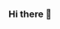 ### Hi there 👋

<!--
**zhangbaijin/zhangbaijin** is a ✨ _special_ ✨ repository because its `README.md` (this file) appears on your GitHub profile.

Here are some ideas to get you started:

- 🔭 I’m currently working on WUXI
- 🌱 I’m currently learning GAN and low-level vision 
- 👯 I’m looking to collaborate on ...
- 🤔 I’m looking for help with ...
- 💬 Ask me about anything
- 📫 How to reach me: SemiZxf@163.com
- 😄 Pronouns: ...
- ⚡ Fun fact: ...
-->
